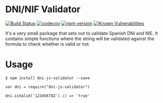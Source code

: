 # DNI/NIF Validator

[![Build Status](https://travis-ci.org/idirouhab/dni-js-validator.svg?branch=master)](https://travis-ci.org/idirouhab/dni-js-validator)
[![codecov](https://codecov.io/gh/idirouhab/dni-js-validator/branch/master/graph/badge.svg)](https://codecov.io/gh/idirouhab/dni-js-validator)
[![npm version](https://badge.fury.io/js/dni-js-validator.svg)](https://badge.fury.io/js/dni-js-validator)
[![Known Vulnerabilities](https://snyk.io/test/github/idirouhab/dni-js-validator:package.json/badge.svg?targetFile=package.json)](https://snyk.io/test/github/idirouhab/dni-js-validator:package.json?targetFile=package.json)

It's a very small package that sets out to validate Spanish DNI and NIE.
It contains simple functions where the string will be validated against the formula to check whether is valid or not.

# Usage

```
$ npm install dni-js-validator --save 
```

```
var dni = require("dni-js-validator")

dni.isValid('12345678Z') // => 'true'
```

